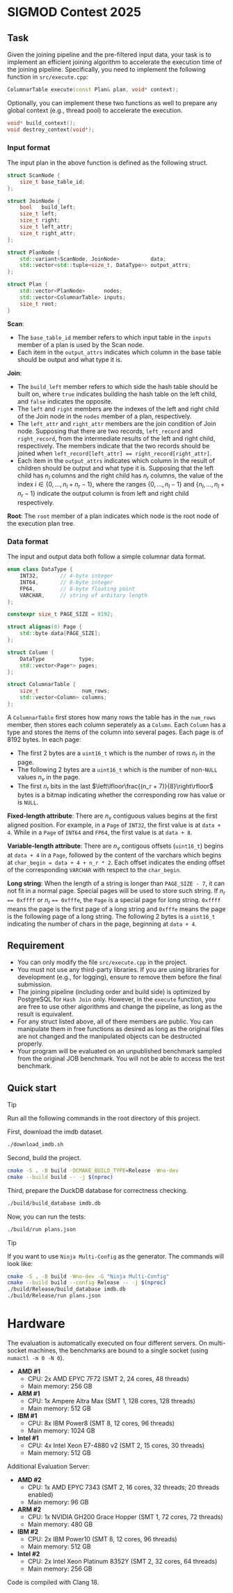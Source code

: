 # SIGMOD Contest 2025

## Task

Given the joining pipeline and the pre-filtered input data, your task is to implement an efficient joining algorithm to accelerate the execution time of the joining pipeline. Specifically, you need to implement the following function in `src/execute.cpp`:

```C++
ColumnarTable execute(const Plan& plan, void* context);
```

Optionally, you can implement these two functions as well to prepare any global context (e.g., thread pool) to accelerate the execution.

```C++
void* build_context();
void destroy_context(void*);
```

### Input format

The input plan in the above function is defined as the following struct.

```C++
struct ScanNode {
    size_t base_table_id;
};

struct JoinNode {
    bool   build_left;
    size_t left;
    size_t right;
    size_t left_attr;
    size_t right_attr;
};

struct PlanNode {
    std::variant<ScanNode, JoinNode>          data;
    std::vector<std::tuple<size_t, DataType>> output_attrs;
};

struct Plan {
    std::vector<PlanNode>      nodes;
    std::vector<ColumnarTable> inputs;
    size_t root;
}
```

**Scan**:
- The `base_table_id` member refers to which input table in the `inputs` member of a plan is used by the Scan node.
- Each item in the `output_attrs` indicates which column in the base table should be output and what type it is.

**Join**:
- The `build_left` member refers to which side the hash table should be built on, where `true` indicates building the hash table on the left child, and `false` indicates the opposite.
- The `left` and `right` members are the indexes of the left and right child of the Join node in the `nodes` member of a plan, respectively.
- The `left_attr` and `right_attr` members are the join condition of Join node. Supposing that there are two records, `left_record` and `right_record`, from the intermediate results of the left and right child, respectively. The members indicate that the two records should be joined when `left_record[left_attr] == right_record[right_attr]`.
- Each item in the `output_attrs` indicates which column in the result of children should be output and what type it is. Supposing that the left child has $n_l$ columns and the right child has $n_r$ columns, the value of the index $i \in \{0, \dots, n_l + n_r - 1\}$, where the ranges $\{0, \dots, n_l - 1\}$ and $\{n_l, \dots, n_l + n_r - 1\}$ indicate the output column is from left and right child respectively.

**Root**: The `root` member of a plan indicates which node is the root node of the execution plan tree.

### Data format

The input and output data both follow a simple columnar data format.

```C++
enum class DataType {
    INT32,       // 4-byte integer
    INT64,       // 8-byte integer
    FP64,        // 8-byte floating point
    VARCHAR,     // string of arbitary length
};

constexpr size_t PAGE_SIZE = 8192;

struct alignas(8) Page {
    std::byte data[PAGE_SIZE];
};

struct Column {
    DataType           type;
    std::vector<Page*> pages;
};

struct ColumnarTable {
    size_t              num_rows;
    std::vector<Column> columns;
};
```

A `ColumnarTable` first stores how many rows the table has in the `num_rows` member, then stores each column seperately as a `Column`. Each `Column` has a type and stores the items of the column into several pages. Each page is of 8192 bytes. In each page:

- The first 2 bytes are a `uint16_t` which is the number of rows $n_r$ in the page.
- The following 2 bytes are a `uint16_t` which is the number of non-`NULL` values $n_v$ in the page.
- The first $n_r$ bits in the last $\left\lfloor\frac{(n_r + 7)}{8}\right\rfloor$ bytes is a bitmap indicating whether the corresponding row has value or is `NULL`.

**Fixed-length attribute**: There are $n_v$ contiguous values begins at the first aligned position. For example, in a `Page` of `INT32`, the first value is at `data + 4`. While in a `Page` of `INT64` and `FP64`, the first value is at `data + 8`.

**Variable-length attribute**: There are $n_v$ contigous offsets (`uint16_t`) begins at `data + 4` in a `Page`, followed by the content of the varchars which begins at `char_begin = data + 4 + n_r * 2`. Each offset indicates the ending offset of the corresponding `VARCHAR` with respect to the `char_begin`.

**Long string**: When the length of a string is longer than `PAGE_SIZE - 7`, it can not fit in a normal page. Special pages will be used to store such string. If $n_r$ `== 0xffff` or $n_r$ `== 0xfffe`, the `Page` is a special page for long string. `0xffff` means the page is the first page of a long string and `0xfffe` means the page is the following page of a long string. The following 2 bytes is a `uint16_t` indicating the number of chars in the page, beginning at `data + 4`.

## Requirement

- You can only modify the file `src/execute.cpp` in the project.
- You must not use any third-party libraries. If you are using libraries for development (e.g., for logging), ensure to remove them before the final submission.
- The joining pipeline (including order and build side) is optimized by PostgreSQL for `Hash Join` only. However, in the `execute` function, you are free to use other algorithms and change the pipeline, as long as the result is equivalent.
- For any struct listed above, all of there members are public. You can manipulate them in free functions as desired as long as the original files are not changed and the manipulated objects can be destructed properly.
- Your program will be evaluated on an unpublished benchmark sampled from the original JOB benchmark. You will not be able to access the test benchmark.

## Quick start

> [!TIP]
> Run all the following commands in the root directory of this project.

First, download the imdb dataset.

```bash
./download_imdb.sh
```

Second, build the project.

```bash
cmake -S . -B build -DCMAKE_BUILD_TYPE=Release -Wno-dev
cmake --build build -- -j $(nproc)
```

Third, prepare the DuckDB database for correctness checking.

```bash
./build/build_database imdb.db
```

Now, you can run the tests:
```bash
./build/run plans.json
```
> [!TIP]
> If you want to use `Ninja Multi-Config` as the generator. The commands will look like:
> 
>```bash
> cmake -S . -B build -Wno-dev -G "Ninja Multi-Config"
> cmake --build build --config Release -- -j $(nproc)
> ./build/Release/build_database imdb.db
> ./build/Release/run plans.json
> ```

# Hardware

The evaluation is automatically executed on four different servers. On multi-socket machines, the benchmarks are bound to a single socket (using `numactl -m 0 -N 0`).

 * **AMD #1**
    * CPU: 2x AMD EPYC 7F72 (SMT 2, 24 cores, 48 threads)
    * Main memory: 256 GB
 * **ARM #1**
    * CPU: 1x Ampere Altra Max (SMT 1, 128 cores, 128 threads)
    * Main memory: 512 GB
 * **IBM #1**
    * CPU: 8x IBM Power8 (SMT 8, 12 cores, 96 threads)
    * Main memory: 1024 GB
 * **Intel #1**
    * CPU: 4x Intel Xeon E7-4880 v2 (SMT 2, 15 cores, 30 threads)
    * Main memory: 512 GB

Additional Evaluation Server:
 * **AMD #2**
    * CPU: 1x AMD EPYC 7343 (SMT 2, 16 cores, 32 threads; 20 threads enabled)
    * Main memory: 96 GB
 * **ARM #2**
    * CPU: 1x NVIDIA GH200 Grace Hopper (SMT 1, 72 cores, 72 threads)
    * Main memory: 480 GB
 * **IBM #2**
    * CPU: 2x IBM Power10 (SMT 8, 12 cores, 96 threads)
    * Main memory: 512 GB
 * **Intel #2**
    * CPU: 2x Intel Xeon Platinum 8352Y (SMT 2, 32 cores, 64 threads)
    * Main memory: 256 GB

Code is compiled with Clang 18.